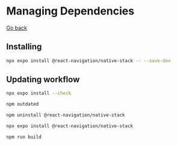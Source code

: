 # Managing Dependencies

[Go back](../README.md)

## Installing

```sh
npx expo install @react-navigation/native-stack -- --save-dev
```

## Updating workflow

```sh
npx expo install --check

npm outdated

npm uninstall @react-navigation/native-stack

npx expo install @react-navigation/native-stack

npm run build
```
